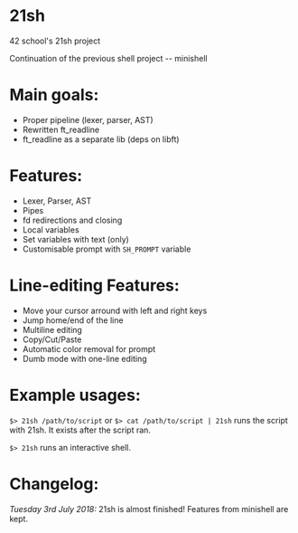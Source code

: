 # 21sh
42 school's 21sh project

Continuation of the previous shell project -- minishell

# Main goals:

- Proper pipeline (lexer, parser, AST)
- Rewritten ft_readline
- ft_readline as a separate lib (deps on libft)

# Features:

- Lexer, Parser, AST
- Pipes
- fd redirections and closing
- Local variables
- Set variables with text (only)
- Customisable prompt with `SH_PROMPT` variable

# Line-editing Features:

- Move your cursor arround with left and right keys
- Jump home/end of the line
- Multiline editing
- Copy/Cut/Paste
- Automatic color removal for prompt
- Dumb mode with one-line editing

# Example usages:

`$> 21sh /path/to/script` or `$> cat /path/to/script | 21sh` runs the script with 21sh. It exists after the script ran.

`$> 21sh` runs an interactive shell.

# Changelog:

_Tuesday 3rd July 2018:_
21sh is almost finished!
Features from minishell are kept.
